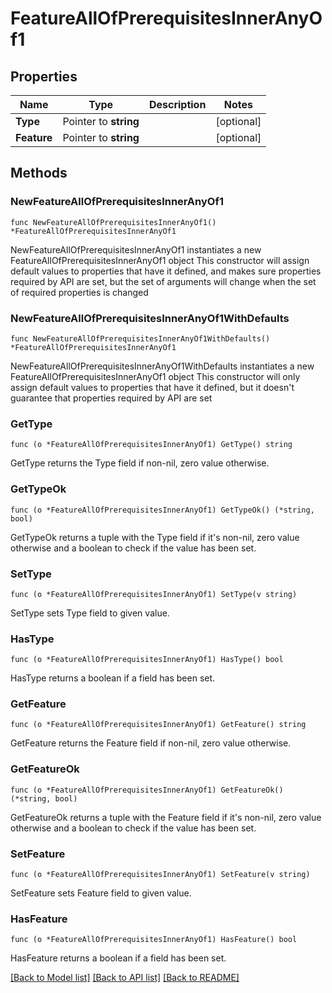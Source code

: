 # FeatureAllOfPrerequisitesInnerAnyOf1

## Properties

Name | Type | Description | Notes
------------ | ------------- | ------------- | -------------
**Type** | Pointer to **string** |  | [optional] 
**Feature** | Pointer to **string** |  | [optional] 

## Methods

### NewFeatureAllOfPrerequisitesInnerAnyOf1

`func NewFeatureAllOfPrerequisitesInnerAnyOf1() *FeatureAllOfPrerequisitesInnerAnyOf1`

NewFeatureAllOfPrerequisitesInnerAnyOf1 instantiates a new FeatureAllOfPrerequisitesInnerAnyOf1 object
This constructor will assign default values to properties that have it defined,
and makes sure properties required by API are set, but the set of arguments
will change when the set of required properties is changed

### NewFeatureAllOfPrerequisitesInnerAnyOf1WithDefaults

`func NewFeatureAllOfPrerequisitesInnerAnyOf1WithDefaults() *FeatureAllOfPrerequisitesInnerAnyOf1`

NewFeatureAllOfPrerequisitesInnerAnyOf1WithDefaults instantiates a new FeatureAllOfPrerequisitesInnerAnyOf1 object
This constructor will only assign default values to properties that have it defined,
but it doesn't guarantee that properties required by API are set

### GetType

`func (o *FeatureAllOfPrerequisitesInnerAnyOf1) GetType() string`

GetType returns the Type field if non-nil, zero value otherwise.

### GetTypeOk

`func (o *FeatureAllOfPrerequisitesInnerAnyOf1) GetTypeOk() (*string, bool)`

GetTypeOk returns a tuple with the Type field if it's non-nil, zero value otherwise
and a boolean to check if the value has been set.

### SetType

`func (o *FeatureAllOfPrerequisitesInnerAnyOf1) SetType(v string)`

SetType sets Type field to given value.

### HasType

`func (o *FeatureAllOfPrerequisitesInnerAnyOf1) HasType() bool`

HasType returns a boolean if a field has been set.

### GetFeature

`func (o *FeatureAllOfPrerequisitesInnerAnyOf1) GetFeature() string`

GetFeature returns the Feature field if non-nil, zero value otherwise.

### GetFeatureOk

`func (o *FeatureAllOfPrerequisitesInnerAnyOf1) GetFeatureOk() (*string, bool)`

GetFeatureOk returns a tuple with the Feature field if it's non-nil, zero value otherwise
and a boolean to check if the value has been set.

### SetFeature

`func (o *FeatureAllOfPrerequisitesInnerAnyOf1) SetFeature(v string)`

SetFeature sets Feature field to given value.

### HasFeature

`func (o *FeatureAllOfPrerequisitesInnerAnyOf1) HasFeature() bool`

HasFeature returns a boolean if a field has been set.


[[Back to Model list]](../README.md#documentation-for-models) [[Back to API list]](../README.md#documentation-for-api-endpoints) [[Back to README]](../README.md)


